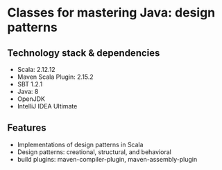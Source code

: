 # Classes for mastering Java: design patterns
	
## Technology stack & dependencies
* Scala: 2.12.12
* Maven Scala Plugin: 2.15.2
* SBT 1.2.1
* Java: 8
* OpenJDK
* IntelliJ IDEA Ultimate

## Features
* Implementations of design patterns in Scala
* Design patterns: creational, structural, and behavioral
* build plugins: maven-compiler-plugin, maven-assembly-plugin